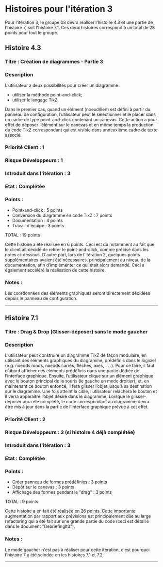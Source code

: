 # Histoires pour l'itération 3
Pour l'itération 3, le groupe 08 devra réaliser l'histoire 4.3 et une partie de l'histoire 7, soit l'histoire 7.1. Ces deux histoires correspond à un total de 28 points pour tout le groupe.

## Histoire 4.3

### Titre : Création de diagrammes - Partie 3

### Description
L’utilisateur a deux possibilités pour créer un diagramme :
- utiliser la méthode point-and-click;
- utiliser le langage TikZ.

Dans le premier cas, quand un élément (noeud/lien) est défini à partir du panneau de configuration, l’utilisateur peut le sélectionner et le placer dans un cadre de type point-and-click contenant un canevas.
Cette action a pour effet de déposer l’élément sur le canevas et en même temps la production du code TikZ correspondant qui est visible dans undeuxième cadre de texte associé.


### Priorité Client : 1

### Risque Développeurs : 1

### Introduit dans l'itération : 3

### Etat : Complétée

### Points :

- Point-and-click : 5 points
- Conversion du diagramme en code TikZ : 7 points
- Documentation : 4 points
- Travail d'équipe : 3 points

TOTAL : 19 points

Cette histoire a été réalisée en 6 points. Ceci est dû notamment au fait que le client ait décidé de retirer le point-and-click, comme précisé dans les notes ci-dessous. D'autre part, lors de l'itération 2, quelques points supplémentaires avaient été nécessaires, principalement au niveau de la documentation, afin d'impléménter ce qui était alors demandé. Ceci a également accéléré la réalisation de cette histoire.

### Notes :

Les coordonnées des éléments graphiques seront directement décidées depuis le panneau de configuration.

----------------------

## Histoire 7.1

### Titre : Drag & Drop (Glisser-déposer) sans le mode gaucher

### Description
L’utilisateur peut construire un diagramme TikZ de façon modulaire, en utilisant des éléments graphiques du diagramme, prédéfinis dans le logiciel (e.g. noeuds ronds, noeuds carrés, flèches, axes, . . .).
Pour ce faire, il faut d’abord afficher ces éléments prédéfinis dans une partie dédiée de l’interface graphique. Ensuite, l’utilisateur clique sur un élément graphique avec le bouton principal de la souris 
(le gauche en mode droitier), et, en maintenant ce bouton enfoncé, il fera glisser l’objet jusqu’à sa destination sur le diagramme. Une fois atteint la cible, 
l’utilisateur relâchera le bouton et il verra apparaître l’objet désiré dans le diagramme. Lorsque le glisser-déposer aura été complété, le code correspondant au diagramme devra être mis à jour dans la partie
de l’interface graphique prévue à cet effet.

### Priorité Client : 2

### Risque Développeurs : 3 (si histoire 4 déjà complétée)

### Introduit dans l'itération : 3

### Etat : Complétée

### Points :

- Créer panneau de formes prédéfinies : 3 points
- Dépôt sur le canevas : 3 points
- Affichage des formes pendant le "drag" : 3 points

TOTAL : 9 points

Cette histoire a en fait été réalisée en 26 points. Cette importante augmentation par rapport aux prévisions est principalement dûe au large refactoring qui a été fait sur une grande partie du code (ceci est détaillé dans le document "DebriefingIt3").

### Notes :

Le mode gaucher n'est pas à réaliser pour cette itération, c'est pourquoi l'histoire 7 a été scindée en les histoires 7.1 et 7.2.

----------------------

